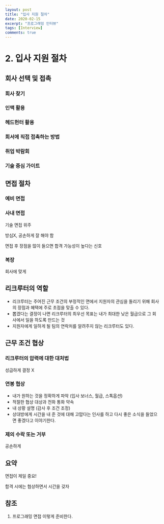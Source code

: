```yaml
---
layout: post
title: "입사 지원 절차"
date: 2020-02-15
excerpt: "프로그래밍 인터뷰"
tags: [Interview]
comments: true
---
```


# 2. 입사 지원 절차

## 회사 선택 및 접촉

### 회사 찾기

### 인맥 활용

### 헤드헌터 활용

### 회서에 직접 접촉하는 방법

### 취업 박람회

### 기술 중심 가이트

## 면접 절차

### 예비 면접

### 사내 면접

기술 면접 위주

방심X, 공손하게 잘 해야 함

면접 후 장점을 많이 들으면 합격 가능성이 높다는 신호

### 복장

회사에 맞게

## 리크루터의 역할

- 리크루터는 주어진 근무 조건의 부정적인 면에서 지원자의 관심을 돌리기 위해 회사의 장점과 혜택에 주로 초점을 맞출 수 있다.
- 뽑겠다는 결정이 나면 리크루터의 최우선 목표는 내가 최대한 낮은 월급으로 그 회사에서 일을 하도록 만드는 것
- 지원자에게 일하게 될 팀의 연락처를 알려주지 않는 리크루터도 있다.

## 근무 조건 협상

### 리크루터의 압력에 대한 대처법

성급하게 결정 X

### 연봉 협상

- 내가 원하는 것을 정확하게 파악 (입사 보너스, 월급, 스톡옵션)
- 적절한 협상 대상과 전화 통화 약속
- 내 상황 설명 (감사 후 조건 조정)
- 상대방에게 시간을 내 준 것에 대해 고맙다는 인사를 하고 다시 좋은 소식을 들었으면 좋겠다고 이야기한다.

### 제의 수락 또는 거부

공손하게

## 요약

면접이 제일 중요!

합격 시에는 협상하면서 시간을 갖자

## 참조

1. 프로그래밍 면접 이렇게 준비한다.

